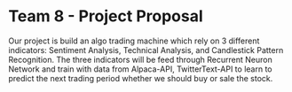 # Team 8 - Project Proposal
Our project is build an algo trading machine which rely on 3 different indicators: Sentiment Analysis, Technical Analysis, and Candlestick Pattern Recognition.
The three indicators will be feed through Recurrent Neuron Network and train with data from Alpaca-API, TwitterText-API to learn to predict the next trading period whether we should buy or sale the stock.

